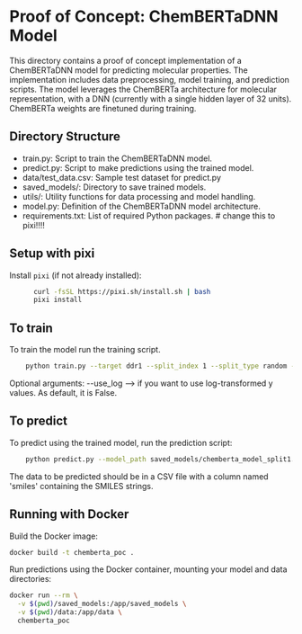 # Proof of Concept: ChemBERTaDNN Model

This directory contains a proof of concept implementation of a ChemBERTaDNN model for predicting molecular properties. 
The implementation includes data preprocessing, model training, and prediction scripts.
The model leverages the ChemBERTa architecture for molecular representation, with a DNN (currently with a single hidden 
layer of 32 units). ChemBERTa weights are finetuned during training.

## Directory Structure
 - train.py: Script to train the ChemBERTaDNN model.
 - predict.py: Script to make predictions using the trained model.
 - data/test_data.csv: Sample test dataset for predict.py
 - saved_models/: Directory to save trained models.
 - utils/: Utility functions for data processing and model handling.
 - model.py: Definition of the ChemBERTaDNN model architecture.
 - requirements.txt: List of required Python packages. # change this to pixi!!!!

## Setup with pixi 
Install `pixi` (if not already installed):

```bash
      curl -fsSL https://pixi.sh/install.sh | bash
      pixi install
```

## To train 
To train the model run the training script. 
```bash
    python train.py --target ddr1 --split_index 1 --split_type random --save_dir saved_models
```
Optional arguments:
   --use_log --> if you want to use log-transformed y values. As default, it is False. 

## To predict
To predict using the trained model, run the prediction script:

```bash
    python predict.py --model_path saved_models/chemberta_model_split1.pth --input_data data/test_data.csv --output_path predictions.csv
```
The data to be predicted should be in a CSV file with a column named 'smiles' containing the SMILES strings.


## Running with Docker

Build the Docker image:

```bash
docker build -t chemberta_poc .
```
Run predictions using the Docker container, mounting your model and data directories:

```bash
docker run --rm \
  -v $(pwd)/saved_models:/app/saved_models \
  -v $(pwd)/data:/app/data \
  chemberta_poc
```

